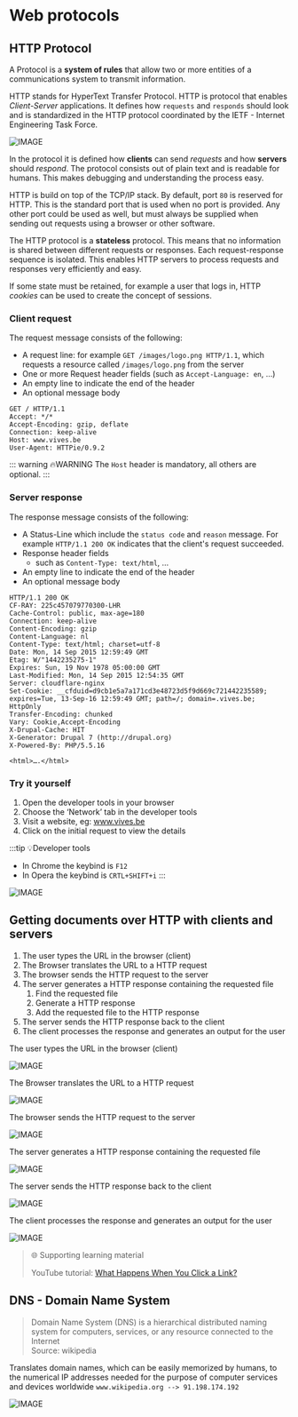 # Web protocols

## HTTP Protocol

A Protocol is a **system of rules** that allow two or more entities of a communications system to transmit information.

HTTP stands for HyperText Transfer Protocol. HTTP is protocol that enables *Client-Server* applications. It defines how `requests` and `responds` should look and is standardized in the HTTP protocol coordinated by the IETF - Internet Engineering Task Force.

![IMAGE](./images/image21.png)

In the protocol it is defined how **clients** can send *requests* and how **servers** should *respond*. The protocol consists out of plain text and is readable for humans. This makes debugging and understanding the process easy.

HTTP is build on top of the TCP/IP stack. By default, port `80` is reserved for HTTP. This is the standard port that is used when no port is provided. Any other port could be used as well, but must always be supplied when sending out requests using a browser or other software.

The HTTP protocol is a **stateless** protocol. This means that no information is shared between different requests or responses. Each request-response sequence is isolated. This enables HTTP servers to process requests and responses very efficiently and easy.

If some state must be retained, for example a user that logs in, HTTP *cookies* can be used to create the concept of sessions.

### Client request

The request message consists of the following:

* A request line: for example `GET /images/logo.png HTTP/1.1`, which requests a resource called `/images/logo.png` from the server
* One or more Request header fields (such as `Accept-Language: en`, …)
* An empty line to indicate the end of the header
* An optional message body

```http
GET / HTTP/1.1
Accept: */*
Accept-Encoding: gzip, deflate
Connection: keep-alive
Host: www.vives.be
User-Agent: HTTPie/0.9.2
```

::: warning 🔥WARNING
The `Host` header is mandatory, all others are optional.
::: 

### Server response

The response message consists of the following:

* A Status-Line which include the `status code` and `reason` message. For example `HTTP/1.1 200 OK` indicates that the client's request succeeded.
* Response header fields
    * such as `Content-Type: text/html`, …
* An empty line to indicate the end of the header
* An optional message body

```http
HTTP/1.1 200 OK
CF-RAY: 225c457079770300-LHR
Cache-Control: public, max-age=180
Connection: keep-alive
Content-Encoding: gzip
Content-Language: nl
Content-Type: text/html; charset=utf-8
Date: Mon, 14 Sep 2015 12:59:49 GMT
Etag: W/"1442235275-1"
Expires: Sun, 19 Nov 1978 05:00:00 GMT
Last-Modified: Mon, 14 Sep 2015 12:54:35 GMT
Server: cloudflare-nginx
Set-Cookie: __cfduid=d9cb1e5a7a171cd3e48723d5f9d669c721442235589; expires=Tue, 13-Sep-16 12:59:49 GMT; path=/; domain=.vives.be; HttpOnly
Transfer-Encoding: chunked
Vary: Cookie,Accept-Encoding
X-Drupal-Cache: HIT
X-Generator: Drupal 7 (http://drupal.org)
X-Powered-By: PHP/5.5.16

<html>….</html>
```

### Try it yourself

1. Open the developer tools in your browser
2. Choose the ‘Network’ tab in the developer tools
3. Visit a website, eg: www.vives.be
4. Click on the initial request to view the details

:::tip 💡Developer tools
* In Chrome the keybind is `F12`
* In Opera the keybind is `CRTL+SHIFT+i`
:::

![IMAGE](./images/image22.png)

## Getting documents over HTTP with clients and servers

1. The user types the URL in the browser (client)
2. The Browser translates the URL to a HTTP request
3. The browser sends the HTTP request to the server
4. The server generates a HTTP response containing the requested file
    1. Find the requested file
    2. Generate a HTTP response
    3. Add the requested file to the HTTP response
5. The server sends the HTTP response back to the client
6. The client processes the response and generates an output for the user

The user types the URL in the browser (client)

![IMAGE](./images/image23.png)

The Browser translates the URL to a HTTP request

![IMAGE](./images/image24.png)

The browser sends the HTTP request to the server

![IMAGE](./images/image25.png)

The server generates a HTTP response containing the requested file

![IMAGE](./images/image26.png)

The server sends the HTTP response back to the client

![IMAGE](./images/image27.png)

The client processes the response and generates an output for the user

![IMAGE](./images/image28.png)

> 🌐 Supporting learning material
>
> YouTube tutorial: [What Happens When You Click a Link?](https://www.youtube.com/watch?v=keo0dglCj7I)

## DNS - Domain Name System

> Domain Name System (DNS) is a hierarchical distributed naming system for computers, services, or any resource connected to the Internet <br>Source: wikipedia

Translates domain names, which can be easily memorized by humans, to the numerical IP addresses needed for the purpose of computer services and devices worldwide 
`www.wikipedia.org --> 91.198.174.192`

![IMAGE](./images/image29.png)
